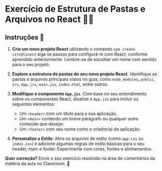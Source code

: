 # Exercício de Estrutura de Pastas e Arquivos no React 📁📂

## Instruções 📝

1. **Crie um novo projeto React** utilizando o comando `npm create vite@latest` siga os passos para configurá-lo com React, conforme aprendido anteriormente. Lembre-se de escolher um nome com sentido para o seu projeto.

2. **Explore a estrutura de pastas do seu novo projeto React**. Identifique as pastas e arquivos principais vistos no guia, como `node_modules`, `public`, `src`, `App.jsx`, `main.jsx`, `index.html`, entre outros.

3. **Modifique o componente `App.jsx`**. Com base no seu entendimento sobre os componentes React, atualize o `App.jsx` para incluir os seguintes elementos:
   - Um `<header>` com um título para a sua aplicação.
   - Um `<main>` contendo um breve parágrafo ou qualquer outro conteúdo que desejar.
   - Um `<footer>` com seu nome como o criador(a) da aplicação.

4. **Personalize o Estilo**. Abra os arquivos de estilo (como `app.css` ou `index.css`) e adicione algumas regras de estilo básicas para o seu header, main e footer. Experimente com cores, fontes e alinhamentos.



**Quer correção?** Envie o seu exercício resolvido na área de comentários da matéria da aula no Classroom. 🏫

